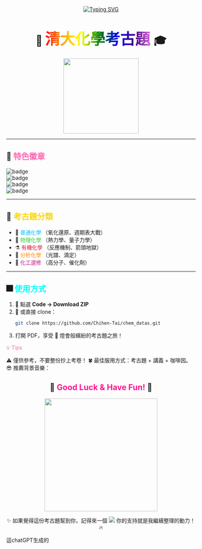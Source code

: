 <!-- 🎬 動態打字標題 -->
<p align="center">
  <a href="https://git.io/typing-svg">
    <img src="https://readme-typing-svg.demolab.com?font=Noto+Sans+TC&weight=800&size=30&pause=1100&duration=2400&center=true&vCenter=true&multiline=true&width=780&color=F72585&lines=%F0%9F%92%AA+%E6%B8%85%E5%A4%A7%E5%8C%96%E5%AD%B8%E8%80%83%E5%8F%A4%E9%A1%8C;Exam+Archive+%E7%9C%9F%E9%A6%99%E5%91%B3+%F0%9F%8D%97" alt="Typing SVG" />
  </a>
</p>

<!-- 🌈 漸層 H1 標題 -->
<h1 align="center">
  🧪 <span style="font-size:40px;background: linear-gradient(to right, red, orange, yellow, green, blue, indigo, violet); -webkit-background-clip: text; color: transparent;">
    清大化學考古題
  </span> 🎓
</h1>

<p align="center">
  <img src="https://media.giphy.com/media/l0MYEqEzwMWFCg8rm/giphy.gif" width="200" />
</p>

---

## 🌈 <span style="color:hotpink">特色徽章</span>  

![badge](https://img.shields.io/badge/NTHU-💜Chemistry-blueviolet?style=for-the-badge)  
![badge](https://img.shields.io/badge/考古題-🔥必備-critical?style=for-the-badge)  
![badge](https://img.shields.io/badge/努力-💯上岸-success?style=for-the-badge)  
![badge](https://img.shields.io/badge/咖啡-☕助攻-brown?style=flat-square)  

---

## 📂 <span style="color:gold">考古題分類</span>  

- 📘 <span style="color:deepskyblue">普通化學</span> （氧化還原、週期表大戰）  
- 🔬 <span style="color:limegreen">物理化學</span> （熱力學、量子力學）  
- ⚗️ <span style="color:crimson">有機化學</span> （反應機制、箭頭地獄）  
- 🧲 <span style="color:darkorange">分析化學</span> （光譜、滴定）  
- 🌟 <span style="color:mediumvioletred">化工選修</span> （高分子、催化劑）  

---

## 🎆 <span style="color:cyan">使用方式</span>  

1. 🚀 點選 **Code → Download ZIP**  
2. 🎯 或直接 clone：
   ```bash
   git clone https://github.com/Chihen-Tai/chem_datas.git
3. 打開 PDF，享受 🎇 燈會般繽紛的考古題之旅！

💡 <span style="color:hotpink">Tips</span>

⚠️ 僅供參考，不要整份抄上考卷！
🍀 最佳服用方式：考古題 + 講義 + 咖啡因。
😎 推薦背景音樂：


<h2 align="center"> 🎇 <span style="color:deeppink">Good Luck & Have Fun!</span> 🎇 </h2> <p align="center"> <img src="https://media.giphy.com/media/26AHONQ79FdWZhAI0/giphy.gif" width="300" /> </p>
<p align="center"> ✨ 如果覺得這份考古題幫到你，記得來一個 <img src="https://img.shields.io/badge/⭐-Star%20This%20Repo-yellow?style=for-the-badge" /> 你的支持就是我繼續整理的動力！ 🔥 </p> 

這chatGPT生成的
